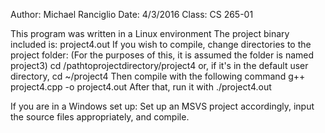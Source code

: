 Author: Michael Ranciglio
Date: 4/3/2016
Class: CS 265-01

This program was written in a Linux environment
The project binary included is: project4.out
If you wish to compile, change directories to the project folder:
(For the purposes of this, it is assumed the folder is named project3)
cd /pathtoprojectdirectory/project4
or, if it's in the default user directory,
cd ~/project4
Then compile with the following command
g++ project4.cpp -o project4.out
After that, run it with
./project4.out

If you are in a Windows set up:
Set up an MSVS project accordingly, input the source files appropriately, and compile.
